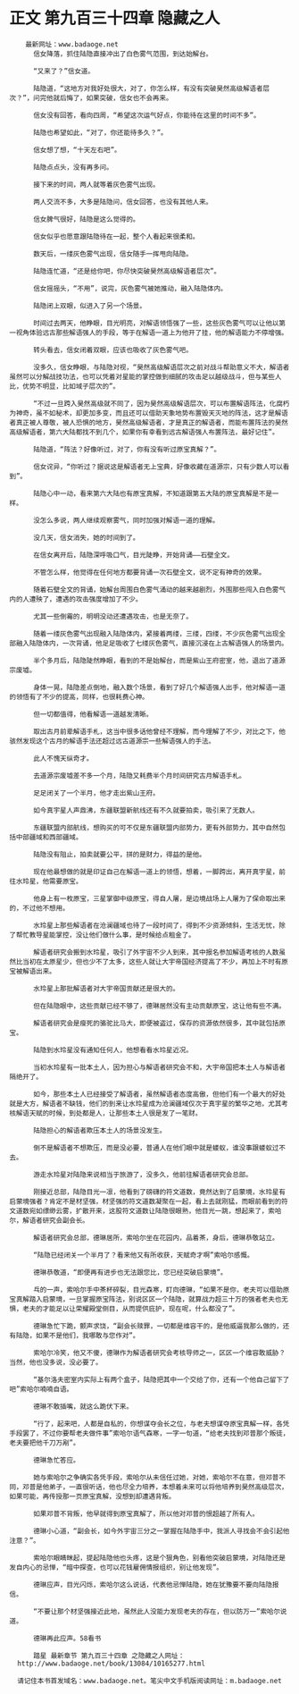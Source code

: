 # 正文 第九百三十四章 隐藏之人
        最新网址：www.badaoge.net
          信女降落，抓住陆隐直接冲出了白色雾气范围，到达始解台。
      
          “又来了？”信女道。
      
          陆隐道，“这地方对我好处很大，对了，你怎么样，有没有突破昊然高级解语者层次？”，问完他就后悔了，如果突破，信女也不会再来。
      
          信女没有回答，看向四周，“希望这次运气好点，你能待在这里的时间不多”。
      
          陆隐也希望如此，“对了，你还能待多久？”。
      
          信女想了想，“十天左右吧”。
      
          陆隐点点头，没有再多问。
      
          接下来的时间，两人就等着灰色雾气出现。
      
          两人交流不多，大多是陆隐问，信女回答，也没有其他人来。
      
          信女脾气很好，陆隐是这么觉得的。
      
          信女似乎也愿意跟陆隐待在一起，整个人看起来很柔和。
      
          数天后，一缕灰色雾气出现，信女随手一挥甩向陆隐。
      
          陆隐连忙道，“还是给你吧，你尽快突破昊然高级解语者层次”。
      
          信女摇摇头，“不用”，说完，灰色雾气被她推动，融入陆隐体内。
      
          陆隐闭上双眼，似进入了另一个场景。
      
          时间过去两天，他睁眼，目光明亮，对解语领悟强了一些，这些灰色雾气可以让他以第一视角体验远古那些解语强人的手段，等于在解语一道上为他开了挂，他的解语能力不停增强。
      
          转头看去，信女闭着双眼，应该也吸收了灰色雾气吧。
      
          没多久，信女睁眼，与陆隐对视，“昊然高级解语层次之前对战斗帮助意义不大，解语者虽然可以分解战技功法，也可以凭着对星能的掌控做到细腻的攻击足以越级战斗，但与某些人比，优势不明显，比如域子层次的”。
      
          “不过一旦跨入昊然高级就不同了，因为昊然高级解语层次，可以布置解语阵法，化腐朽为神奇，虽不如秘术，却更加多变，而且还可以借助天象地势布置毁天灭地的阵法，这才是解语者真正被人尊敬，被人恐惧的地方，昊然高级解语者，才是真正的解语者，而能布置阵法的昊然高级解语者，第六大陆都找不到几个，如果你有幸看到远古解语强人布置阵法，最好记住”。
      
          陆隐道，“阵法？好像听过，对了，你有没有听过原宝真解？”。
      
          信女诧异，“你听过？据说这是解语者无上宝典，好像收藏在道源宗，只有少数人可以看到”。
      
          陆隐心中一动，看来第六大陆也有原宝真解，不知道跟第五大陆的原宝真解是不是一样。
      
          没怎么多说，两人继续观察雾气，同时加强对解语一道的理解。
      
          没几天，信女消失，她的时间到了。
      
          在信女离开后，陆隐深呼吸口气，目光陡睁，开始背诵——石壁全文。
      
          不管怎么样，他觉得在任何地方都要背诵一次石壁全文，说不定有神奇的效果。
      
          随着石壁全文的背诵，始解台周围白色雾气涌动的越来越剧烈，外围那些闯入白色雾气内的人遭殃了，遭遇的攻击强度增加了不少。
      
          尤其一些倒霉的，明明没动还遭遇攻击，也是无奈了。
      
          随着一缕灰色雾气出现融入陆隐体内，紧接着两缕，三缕，四缕，不少灰色雾气出现全部融入陆隐体内，一次背诵，他足足吸收了七缕灰色雾气，直接沉浸在上古解语强人的场景内。
      
          半个多月后，陆隐陡然睁眼，看到的不是始解台，而是紫山王府密室，他，退出了道源宗废墟。
      
          身体一晃，陆隐差点倒地，融入数个场景，看到了好几个解语强人出手，他对解语一道的领悟有了不少的提高，同样，也很耗费心神。
      
          但一切都值得，他看解语一道越发清晰。
      
          取出古月前辈解语手札，这当中很多话他曾经不理解，而今理解了不少，对比之下，他骇然发现这个古月的解语手法还超过远古道源宗一些解语强人的手法。
      
          此人不愧天纵奇才。
      
          去道源宗废墟差不多一个月，陆隐又耗费半个月时间研究古月解语手札。
      
          足足闭关了一个半月，他才走出紫山王府。
      
          如今真宇星人声鼎沸，东疆联盟新航线还有不久就要拍卖，吸引来了无数人。
      
          东疆联盟内部航线，想购买的可不仅是东疆联盟内部势力，更有外部势力，其中自然包括中部疆域和西部疆域。
      
          陆隐没有阻止，拍卖就要公平，拼的是财力，得益的是他。
      
          现在他最想做的就是印证自己在解语一道上的领悟，想着，一脚跨出，离开真宇星，前往水玲星，他需要原宝。
      
          他身上有一枚原宝，三星掌御中级原宝，得自人屠，是边境战场上人屠为了保命取出来的，不过他不想用。
      
          水玲星上那些解语者在沧澜疆域也待了一段时间了，得到不少资源倾斜，生活无忧，除了帮忙教导星能掌控，没让他们做什么事，是时候给点租金了。
      
          解语者研究会搬到水玲星，吸引了外宇宙不少人到来，其中报名参加解语考核的人数虽然比当初在太原星少，但也少不了太多，这些人就让大宇帝国经济提高了不少，再加上不时有原宝被解语出来。
      
          水玲星上那批解语者对大宇帝国贡献还是很大的。
      
          但在陆隐眼中，这些贡献已经不够了，德琳居然没有主动贡献原宝，这让他有些不满。
      
          解语者研究会是瘦死的骆驼比马大，即便被盗过，保存的资源依然很多，其中就包括原宝。
      
          陆隐到水玲星没有通知任何人，他想看看水玲星近况。
      
          当初水玲星有一批本土人，因为担心与解语者研究会不和，大宇帝国把本土人与解语者隔绝开了。
      
          如今，那些本土人已经接受了解语者，虽然解语者态度高傲，但他们有一个最大的好处就是大方，解语者不缺钱，他们的到来让水玲星成为沧澜疆域仅次于真宇星的繁华之地，尤其考核解语天赋的时候，到处都是人，让那些本土人很是发了一笔财。
      
          陆隐担心的解语者欺压本土人的场景没发生。
      
          倒不是解语者不想欺压，而是没必要，普通人在他们眼中就是蝼蚁，谁没事跟蝼蚁过不去。
      
          游走水玲星对陆隐来说相当于旅游了，没多久，他前往解语者研究会总部。
      
          刚接近总部，陆隐目光一凛，他看到了磅礴的符文道数，竟然达到了启蒙境，水玲星有启蒙境强者？肯定不是材坚强，材坚强的符文道数凝聚在一起，看上去就刚猛，而眼前看到的符文道数宛如缥缈云雾，扩散开来，这股符文道数让陆隐很眼熟，他目光一跳，想起来了，索哈尔，解语者研究会副会长。
      
          解语者研究会总部，德琳居所，索哈尔坐在花园内，品着茶，身后，德琳恭敬站立。
      
          “陆隐已经闭关一个半月了？看来他又有所收获，天赋奇才啊”索哈尔感慨。
      
          德琳恭敬道，“即便再有进步也无法跟您比，您已经突破启蒙境”。
      
          乓的一声，索哈尔手中茶杯碎裂，目光森寒，盯向德琳，“如果不是你，老夫可以借助原宝真解踏入启蒙境，一旦掌握原宝阵法，别说区区一个陆隐，就算战力超三十万的强者老夫也无惧，老夫的才能足以让荣耀殿堂侧目，从而提供庇护，现在呢，什么都没了”。
      
          德琳急忙下跪，颤声求饶，“副会长赎罪，一切都是维容干的，是他威逼我那么做的，还有陆隐，如果不是他们，我哪敢与您作对”。
      
          索哈尔冷笑，他又不傻，德琳作为解语者研究会考核导师之一，区区一个维容敢威胁？当然，他也没多说，没必要了。
      
          “基尔洛夫密室内实际上有两个盒子，陆隐把其中一个交给了你，还有一个他自己留下了吧”索哈尔喃喃自语。
      
          德琳不敢插嘴，就这么跪伏下来。
      
          “行了，起来吧，人都是自私的，你想谋夺会长之位，与老夫想谋夺原宝真解一样，各凭手段罢了，不过你要帮老夫做件事”索哈尔语气森寒，一字一句道，“给老夫找到邓普那个叛徒，老夫要把他千刀万剐”。
      
          德琳急忙答应。
      
          她与索哈尔之争确实各凭手段，索哈尔从未信任过她，对她，索哈尔不在意，但邓普不同，邓普是他弟子，一直很听话，他也尽全力培养，本想着未来可以将他培养到昊然高级层次，如果可能，再传授那一页原宝真解，没想到却遭遇背叛。
      
          如果邓普不背叛，他早就得到原宝真解了，所以他对邓普的恨超越了所有人。
      
          德琳小心道，“副会长，如今外宇宙三分之一掌握在陆隐手中，我派人寻找会不会引起他注意？”。
      
          索哈尔眼睛眯起，提起陆隐他也头疼，这是个狠角色，别看他突破启蒙境，对陆隐还是发自内心的忌惮，“暗中探查，也可以花钱雇佣情报组织，别让他发现”。
      
          德琳应声，目光闪烁，索哈尔这么说话，代表他忌惮陆隐，她在犹豫要不要向陆隐报信。
      
          “不要让那个材坚强接近此地，虽然此人没能力发现老夫的存在，但以防万一”索哈尔说道。
      
          德琳再此应声。58看书
      
          踏星 最新章节 第九百三十四章 之隐藏之人网址：
      http://www.badaoge.net/book/13084/10165277.html
      
      请记住本书首发域名：www.badaoge.net。笔尖中文手机版阅读网址：m.badaoge.net
